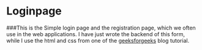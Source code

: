 # Loginpage
###This is the Simple login page and the registration page, which we often use in the web applications.
I have just wrote the backend of this form, while I use the html and css from one of the [geeksforgeeks](https://www.geeksforgeeks.org/html-login-form/)  blog tutorial.
